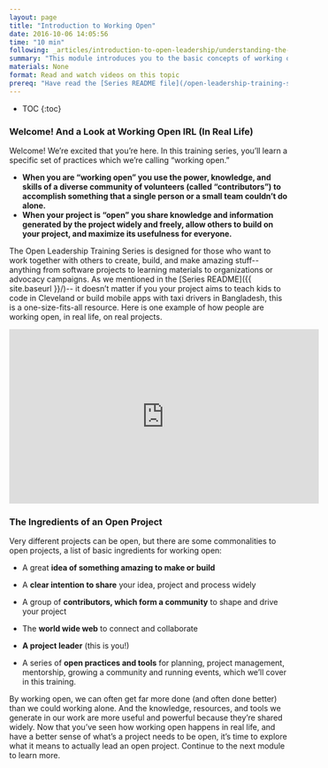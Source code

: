```yaml
---
layout: page
title: "Introduction to Working Open"
date: 2016-10-06 14:05:56
time: "10 min"
following: _articles/introduction-to-open-leadership/understanding-the-project-lead-role.md
summary: "This module introduces you to the basic concepts of working open."
materials: None
format: Read and watch videos on this topic
prereq: "Have read the [Series README file](/open-leadership-training-series/)"
---
```

* TOC
{:toc}

### Welcome! And a Look at Working Open IRL (In Real Life)

Welcome! We’re excited that you’re here. In this training series, you’ll learn a specific set of practices which we’re calling “working open.”

*   **When you are “working open” you use the power, knowledge, and skills of a diverse community of volunteers (called “contributors”) to accomplish something that a single person or a small team couldn’t do alone.**
*   **When your project is “open” you share knowledge and information generated by the project widely and freely, allow others to build on your project, and maximize its usefulness for everyone.**

The Open Leadership Training Series is designed for those who want to work together with others to create, build, and make amazing stuff-- anything from software projects to learning materials to organizations or advocacy campaigns. As we mentioned in the [Series README]({{ site.baseurl }}/)-- it doesn’t matter if you your project aims to teach kids to code in Cleveland or build mobile apps with taxi drivers in Bangladesh, this is a one-size-fits-all resource. Here is one example of how people are working open, in real life, on real projects.


<iframe width="560" height="315" src="https://www.youtube.com/embed/S9sZglPGS2E" frameborder="0" allowfullscreen></iframe>

### The Ingredients of an Open Project

Very different projects can be open, but there are some commonalities to open projects, a list of basic ingredients for working open:

*   A great **idea of something amazing to make or build**

*   A **clear intention to share** your idea, project and process widely

*   A group of **contributors, which form a community** to shape and drive your project

*   The **world wide web** to connect and collaborate

*   **A project leader** (this is you!)

*   A series of **open practices and tools** for planning, project management, mentorship, growing a community and running events, which we’ll cover in this training.

By working open, we can often get far more done (and often done better) than we could working alone. And the knowledge, resources, and tools we generate in our work are more useful and powerful because they’re shared widely. Now that you’ve seen how working open happens in real life, and have a better sense of what’s a project needs to be open, it’s time to explore what it means to actually lead an open project. Continue to the next module to learn more.